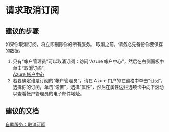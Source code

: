 <properties
    pageTitle="request for cancellation of a subscription"
    description="请求取消订阅"
    service="azure_subscription_management"
    resource=""
    authors=""
    displayOrder=""
    selfHelpType="generic"
    supportTopicIds="32454934"
    resourceTags=""
    productPesIds="15660"
    cloudEnvironments=""
/>


# 请求取消订阅

## **建议的步骤**
如果你取消订阅，将立即删除你的所有服务。 取消之前，请务必先备份你要保存的数据。

1. 只有“帐户管理员”可以取消订阅：访问“Azure 帐户中心”，然后在右侧面板中单击“取消订阅”。<br>
[Azure 帐户中心](https://account.windowsazure.com/Subscriptions)
2. 若要确定谁是订阅的“帐户管理员”，请在 Azure 门户的左窗格中单击“订阅”，选择你的订阅，单击“设置”，选择“属性”，然后在属性边栏选项卡中向下滚动以查看帐户管理员的电子邮件地址。

## **建议的文档**
[自助服务：取消订阅](https://azure.microsoft.com/documentation/articles/billing-how-to-cancel-azure-subscription/)<br>



<!--HONumber=Jul16_HO4-->



